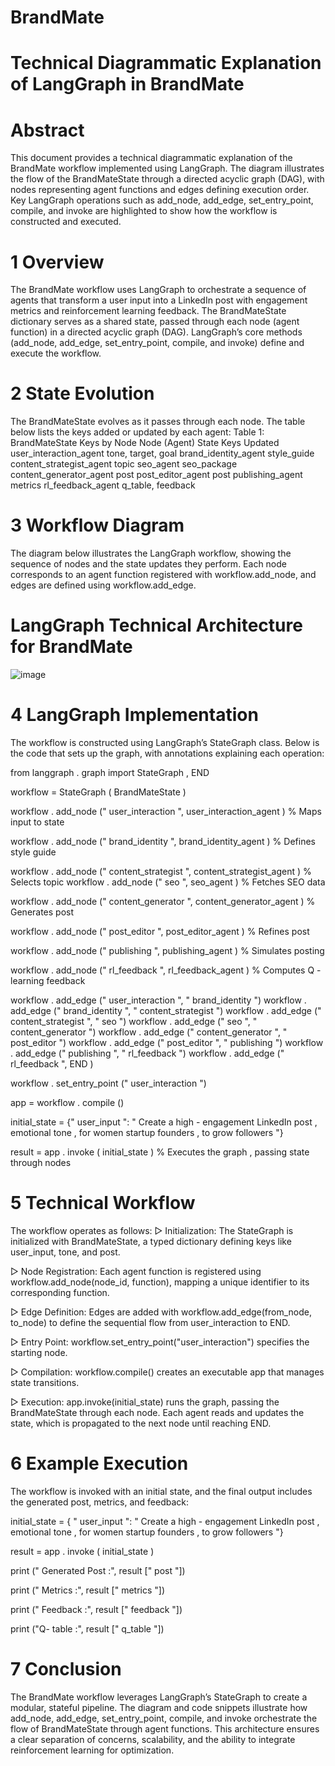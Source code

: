 # BrandMate
# Technical Diagrammatic Explanation of LangGraph in BrandMate

# Abstract
This document provides a technical diagrammatic explanation of the BrandMate workflow implemented using LangGraph. The diagram illustrates the flow of the BrandMateState
through a directed acyclic graph (DAG), with nodes representing agent functions and
edges defining execution order. Key LangGraph operations such as add_node, add_edge,
set_entry_point, compile, and invoke are highlighted to show how the workflow is constructed and executed.

# 1 Overview
The BrandMate workflow uses LangGraph to orchestrate a sequence of agents that transform a
user input into a LinkedIn post with engagement metrics and reinforcement learning feedback.
The BrandMateState dictionary serves as a shared state, passed through each node (agent
function) in a directed acyclic graph (DAG). LangGraph’s core methods (add_node, add_edge,
set_entry_point, compile, and invoke) define and execute the workflow.

# 2 State Evolution
The BrandMateState evolves as it passes through each node. The table below lists the keys
added or updated by each agent:
Table 1: BrandMateState Keys by Node
Node (Agent) State Keys Updated
user_interaction_agent tone, target, goal
brand_identity_agent style_guide
content_strategist_agent topic
seo_agent seo_package
content_generator_agent post
post_editor_agent post
publishing_agent metrics
rl_feedback_agent q_table, feedback

# 3 Workflow Diagram
The diagram below illustrates the LangGraph workflow, showing the sequence of nodes and
the state updates they perform. Each node corresponds to an agent function registered with
workflow.add_node, and edges are defined using workflow.add_edge.

# LangGraph Technical Architecture for BrandMate
![image](https://github.com/user-attachments/assets/3a0f5015-088b-48be-a022-f0da805253e4)


# 4 LangGraph Implementation

The workflow is constructed using LangGraph’s StateGraph class. Below is the code that sets
up the graph, with annotations explaining each operation:

from langgraph . graph import StateGraph , END

workflow = StateGraph ( BrandMateState )


workflow . add_node (" user_interaction ", user_interaction_agent ) % Maps
input to state

workflow . add_node (" brand_identity ", brand_identity_agent ) %
Defines style guide

workflow . add_node (" content_strategist ", content_strategist_agent ) %
Selects topic
workflow . add_node (" seo ", seo_agent ) %
Fetches SEO data

workflow . add_node (" content_generator ", content_generator_agent ) %
Generates post

workflow . add_node (" post_editor ", post_editor_agent ) %
Refines post

workflow . add_node (" publishing ", publishing_agent ) %
Simulates posting

workflow . add_node (" rl_feedback ", rl_feedback_agent ) %
Computes Q - learning feedback


workflow . add_edge (" user_interaction ", " brand_identity ")
workflow . add_edge (" brand_identity ", " content_strategist ")
workflow . add_edge (" content_strategist ", " seo ")
workflow . add_edge (" seo ", " content_generator ")
workflow . add_edge (" content_generator ", " post_editor ")
workflow . add_edge (" post_editor ", " publishing ")
workflow . add_edge (" publishing ", " rl_feedback ")
workflow . add_edge (" rl_feedback ", END )

workflow . set_entry_point (" user_interaction ")

app = workflow . compile ()

initial_state = {" user_input ": " Create a high - engagement LinkedIn
post , emotional tone , for women startup founders , to grow
followers "}

result = app . invoke ( initial_state ) % Executes the graph , passing
state through nodes

# 5 Technical Workflow
The workflow operates as follows:
▷ Initialization: The StateGraph is initialized with BrandMateState, a typed dictionary
defining keys like user_input, tone, and post.

▷ Node Registration: Each agent function is registered using workflow.add_node(node_id,
function), mapping a unique identifier to its corresponding function.

▷ Edge Definition: Edges are added with workflow.add_edge(from_node, to_node) to
define the sequential flow from user_interaction to END.

▷ Entry Point: workflow.set_entry_point("user_interaction") specifies the starting
node.

▷ Compilation: workflow.compile() creates an executable app that manages state transitions.

▷ Execution: app.invoke(initial_state) runs the graph, passing the BrandMateState
through each node. Each agent reads and updates the state, which is propagated to the
next node until reaching END.

# 6 Example Execution
The workflow is invoked with an initial state, and the final output includes the generated post,
metrics, and feedback:

initial_state = {
" user_input ": " Create a high - engagement LinkedIn post , emotional
tone , for women startup founders , to grow followers "}

result = app . invoke ( initial_state )

print (" Generated Post :", result [" post "])

print (" Metrics :", result [" metrics "])

print (" Feedback :", result [" feedback "])

print ("Q- table :", result [" q_table "])

# 7 Conclusion
The BrandMate workflow leverages LangGraph’s StateGraph to create a modular, stateful
pipeline. The diagram and code snippets illustrate how add_node, add_edge, set_entry_point,
compile, and invoke orchestrate the flow of BrandMateState through agent functions. This
architecture ensures a clear separation of concerns, scalability, and the ability to integrate reinforcement learning for optimization.
